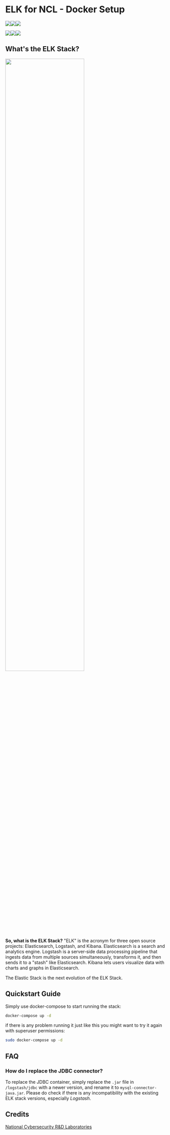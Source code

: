 # ELK for NCL - Docker Setup

![](https://img.shields.io/badge/docker-ready-brightgreen)![](https://img.shields.io/badge/docker--compose-ready-brightgreen)![](https://img.shields.io/badge/kubectl-ready-brightgreen)

![](https://img.shields.io/badge/elastic-kibana-EC407A)![](https://img.shields.io/badge/elastic-elasticsearch-4CAF50)![](https://img.shields.io/badge/elastic-logstash-FFEB3B)



## What's the ELK Stack?

<img src="https://www.elastic.co/static-res/images/elk/elk-stack-elkb-diagram.svg" style="width:70%;" />

**So, what is the ELK Stack?** "ELK" is the acronym for three open source projects: Elasticsearch,  Logstash, and Kibana. Elasticsearch is a search and analytics engine.  Logstash is a server‑side data processing pipeline that ingests data  from multiple sources simultaneously, transforms it, and then sends it  to a "stash" like Elasticsearch. Kibana lets users visualize data with  charts and graphs in Elasticsearch.

The Elastic Stack is the next evolution of the ELK Stack.



## Quickstart Guide

Simply use docker-compose to start running the stack:

```bash
docker-compose up -d
```

if there is any problem running it just like this you might want to try it again with superuser permissions:

```bash
sudo docker-compose up -d
```



## FAQ

### How do I replace the JDBC connector?

To replace the JDBC container, simply replace the `.jar` file in `/logstash/jdbc` with a newer version, and rename it to `mysql-connector-java.jar`. Please do check if there is any incompatibility with the existing ELK stack versions, especially *Logstash*.



## Credits
[National Cybersecurity R&D Laboratories](https://ncl.sg/pricing)